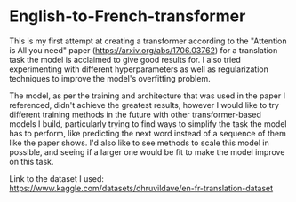 # English-to-French-transformer
This is my first attempt at creating a transformer according to the "Attention is All you need" paper (https://arxiv.org/abs/1706.03762) for a translation task the model is acclaimed to give good results for.  I also tried experimenting with different hyperparameters as well as regularization techniques to improve the model's overfitting problem. 

The model, as per the training and architecture that was used in the paper I referenced, didn't achieve the greatest results, however I would like to try different training methods in the future with other transformer-based models I build, particularly trying to find ways to simplify the task the model has to perform, like predicting the next word instead of a sequence of them like the paper shows. I'd also like to see methods to scale this model in possible, and seeing if a larger one would be fit to make the model improve on this task. 

Link to the dataset I used: https://www.kaggle.com/datasets/dhruvildave/en-fr-translation-dataset

